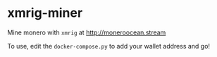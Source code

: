 # xmrig-miner

Mine monero with `xmrig` at http://moneroocean.stream

To use, edit the `docker-compose.py` to add your wallet address and go!
